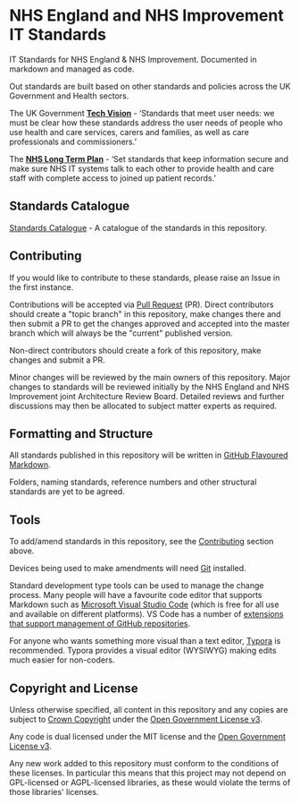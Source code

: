 # NHS England and NHS Improvement IT Standards

IT Standards for NHS England &amp; NHS Improvement. Documented in markdown and managed as code.

Out standards are built based on other standards and policies across the UK Government and Health sectors.

The UK Government **[Tech Vision](https://www.gov.uk/government/publications/the-future-of-healthcare-our-vision-for-digital-data-and-technology-in-health-and-care/the-future-of-healthcare-our-vision-for-digital-data-and-technology-in-health-and-care)** - ‘Standards that meet user needs: we must be clear how these standards address the user needs of people who use health and care services, carers and families, as well as care professionals and commissioners.’

The **[NHS Long Term Plan](https://www.longtermplan.nhs.uk/areas-of-work/digital-transformation/)** - ‘Set standards that keep information secure and make sure NHS IT systems talk to each other to provide health and care staff with complete access to joined up patient records.’​

## Standards Catalogue

[Standards Catalogue](./Standards_Catalogue.md) - A catalogue of the standards in this repository.

## Contributing

If you would like to contribute to these standards, please raise an Issue in the first instance.

Contributions will be accepted via [Pull Request](https://help.github.com/en/github/collaborating-with-issues-and-pull-requests/about-pull-requests) (PR). Direct contributors should create a "topic branch" in this repository, make changes there and then submit a PR to get the changes approved and accepted into the master branch which will always be the "current" published version.

Non-direct contributors should create a fork of this repository, make changes and submit a PR. 

Minor changes will be reviewed by the main owners of this repository. Major changes to standards will be reviewed initially by the NHS England and NHS Improvement joint Architecture Review Board. Detailed reviews and further discussions may then be allocated to subject matter experts as required.

## Formatting and Structure

All standards published in this repository will be written in [GitHub Flavoured Markdown](https://github.github.com/gfm/).

Folders, naming standards, reference numbers and other structural standards are yet to be agreed.

## Tools

To add/amend standards in this repository, see the [Contributing](#contributing) section above.

Devices being used to make amendments will need [Git](https://git-scm.com/) installed.

Standard development type tools can be used to manage the change process. Many people will have a favourite code editor that supports Markdown such as [Microsoft Visual Studio Code](https://code.visualstudio.com/) (which is free for all use and available on different platforms). VS Code has a number of [extensions that support management of GitHub repositories](https://code.visualstudio.com/docs/editor/github).

For anyone who wants something more visual than a text editor, [Typora](https://typora.io/) is recommended. Typora provides a visual editor (WYSIWYG) making edits much easier for non-coders.

## Copyright and License

Unless otherwise specified, all content in this repository and any copies are subject to [Crown Copyright](http://www.nationalarchives.gov.uk/information-management/re-using-public-sector-information/copyright-and-re-use/crown-copyright/) under the [Open Government License v3](./LICENSE).

Any code is dual licensed under the MIT license and the [Open Government License v3](./LICENSE). 

Any new work added to this repository must conform to the conditions of these licenses. In particular this means that this project may not depend on GPL-licensed or AGPL-licensed libraries, as these would violate the terms of those libraries' licenses.
